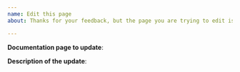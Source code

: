 ```yaml
---
name: Edit this page
about: Thanks for your feedback, but the page you are trying to edit is not available publicly. Fill out the information below, and Datadog's Documentation team will take care of updating the corresponding documentation page.

---
```


**Documentation page to update**:

**Description of the update**:
